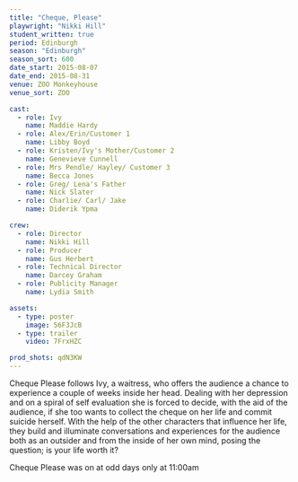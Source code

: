```yaml
---
title: "Cheque, Please"
playwright: "Nikki Hill"
student_written: true
period: Edinburgh
season: "Edinburgh"
season_sort: 600
date_start: 2015-08-07
date_end: 2015-08-31
venue: ZOO Monkeyhouse
venue_sort: ZOO

cast:
  - role: Ivy
    name: Maddie Hardy
  - role: Alex/Erin/Customer 1
    name: Libby Boyd
  - role: Kristen/Ivy's Mother/Customer 2
    name: Genevieve Cunnell
  - role: Mrs Pendle/ Hayley/ Customer 3
    name: Becca Jones
  - role: Greg/ Lena's Father
    name: Nick Slater
  - role: Charlie/ Carl/ Jake
    name: Diderik Ypma

crew:
  - role: Director
    name: Nikki Hill
  - role: Producer
    name: Gus Herbert
  - role: Technical Director
    name: Darcey Graham
  - role: Publicity Manager
    name: Lydia Smith

assets:
  - type: poster
    image: 56F3JcB
  - type: trailer
    video: 7FrxHZC

prod_shots: qdN3KW
---
```


Cheque Please follows Ivy, a waitress, who offers the audience a chance to experience a couple of weeks inside her head. Dealing with her depression and on a spiral of self evaluation she is forced to decide, with the aid of the audience, if she too wants to collect the cheque on her life and commit suicide herself. With the help of the other characters that influence her life, they build and illuminate conversations and experiences for the audience both as an outsider and from the inside of her own mind, posing the question; is your life worth it?

Cheque Please was on at odd days only at 11:00am
